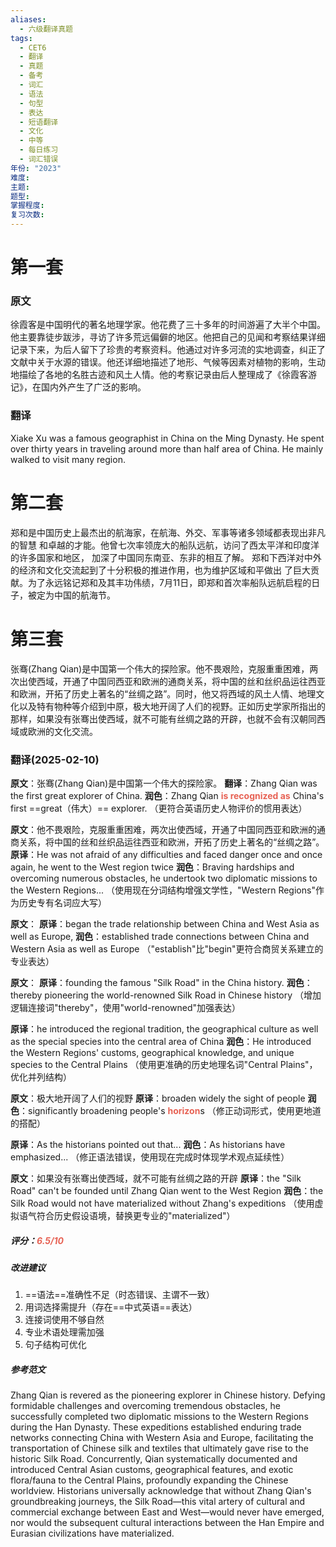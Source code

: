 ```yaml
---
aliases:
  - 六级翻译真题
tags:
  - CET6
  - 翻译
  - 真题
  - 备考
  - 词汇
  - 语法
  - 句型
  - 表达
  - 短语翻译
  - 文化
  - 中等
  - 每日练习
  - 词汇错误
年份: "2023"
难度: 
主题: 
题型: 
掌握程度: 
复习次数:
---
```

# 第一套
### 原文
徐霞客是中国明代的著名地理学家。他花费了三十多年的时间游遍了大半个中国。他主要靠徒步跋涉，寻访了许多荒远偏僻的地区。他把自己的见闻和考察结果详细记录下来，为后人留下了珍贵的考察资料。他通过对许多河流的实地调查，纠正了文献中关于水源的错误。他还详细地描述了地形、气候等因素对植物的影响，生动地描绘了各地的名胜古迹和风土人情。他的考察记录由后人整理成了《徐霞客游记》，在国内外产生了广泛的影响。
### 翻译
Xiake Xu was a famous geographist in China on the Ming Dynasty. He spent over thirty years in traveling around more than half area of China. He mainly walked to visit many region. 

# 第二套
郑和是中国历史上最杰出的航海家，在航海、外交、军事等诸多领域都表现出非凡的智慧
和卓越的才能。他曾七次率领庞大的船队远航，访问了西太平洋和印度洋的许多国家和地区，
加深了中国同东南亚、东非的相互了解。
郑和下西洋对中外的经济和文化交流起到了十分积极的推进作用，也为维护区域和平做出
了巨大贡献。为了永远铭记郑和及其丰功伟绩，7月11日，即郑和首次率船队远航启程的日
子，被定为中国的航海节。


# 第三套
张骞(Zhang Qian)是中国第一个伟大的探险家。他不畏艰险，克服重重困难，两次出使西域，开通了中国同西亚和欧洲的通商关系，将中国的丝和丝织品运往西亚和欧洲，开拓了历史上著名的“丝绸之路”。同时，他又将西域的风土人情、地理文化以及特有物种等介绍到中原，极大地开阔了人们的视野。正如历史学家所指出的那样，如果没有张骞出使西域，就不可能有丝绸之路的开辟，也就不会有汉朝同西域或欧洲的文化交流。
### 翻译(2025-02-10)
**原文**：张骞(Zhang Qian)是中国第一个伟大的探险家。
**翻译**：Zhang Qian was the first great explorer of China.
**润色**：Zhang Qian <span style="font-weight:bold; color:rgb(231, 98, 84)">is recognized as</span> China's first ==great（伟大）== explorer.
   （更符合英语历史人物评价的惯用表达）

**原文**：他不畏艰险，克服重重困难，两次出使西域，开通了中国同西亚和欧洲的通商关系，将中国的丝和丝织品运往西亚和欧洲，开拓了历史上著名的“丝绸之路”。
**原译**：He was not afraid of any difficulties and faced danger once and once again, he went to the West region twice 
**润色**：Braving hardships and overcoming numerous obstacles, he undertook two diplomatic missions to the Western Regions...
   （使用现在分词结构增强文学性，"Western Regions"作为历史专有名词应大写）

**原文**：
**原译**：began the trade relationship between China and West Asia as well as Europe, 
**润色**：established trade connections between China and Western Asia as well as Europe 
   （"establish"比"begin"更符合商贸关系建立的专业表达）

**原文**：
**原译**：founding the famous "Silk Road" in the China history.
**润色**：thereby pioneering the world-renowned Silk Road in Chinese history
   （增加逻辑连接词"thereby"，使用"world-renowned"加强表达）

**原译**：he introduced the regional tradition, the geographical culture as well as the special species into the central area of China
**润色**：He introduced the Western Regions' customs, geographical knowledge, and unique species to the Central Plains
   （使用更准确的历史地理名词"Central Plains"，优化并列结构）

**原文**：极大地开阔了人们的视野
**原译**：broaden widely the sight of people
**润色**：significantly broadening people's <span style="font-weight:bold; color:rgb(231, 98, 84)">horizon</span>s
   （修正动词形式，使用更地道的搭配）

**原译**：As the historians pointed out that...
**润色**：As historians have emphasized...
   （修正语法错误，使用现在完成时体现学术观点延续性）

**原文**：如果没有张骞出使西域，就不可能有丝绸之路的开辟
**原译**：the "Silk Road" can't be founded until Zhang Qian went to the West Region
**润色**：the Silk Road would not have materialized without Zhang's expeditions
   （使用虚拟语气符合历史假设语境，替换更专业的"materialized"）
##### 评分：<span style="color:rgb(231, 98, 84)">6.5/10</span>
##### 改进建议
1. ==语法==准确性不足（时态错误、主谓不一致）
2. 用词选择需提升（存在==中式英语==表达）
3. 连接词使用不够自然
4. 专业术语处理需加强
5. 句子结构可优化
##### 参考范文
Zhang Qian is revered as the pioneering explorer in Chinese history. Defying formidable challenges and overcoming tremendous obstacles, he successfully completed two diplomatic missions to the Western Regions during the Han Dynasty. These expeditions established enduring trade networks connecting China with Western Asia and Europe, facilitating the transportation of Chinese silk and textiles that ultimately gave rise to the historic Silk Road. Concurrently, Qian systematically documented and introduced Central Asian customs, geographical features, and exotic flora/fauna to the Central Plains, profoundly expanding the Chinese worldview. Historians universally acknowledge that without Zhang Qian's groundbreaking journeys, the Silk Road—this vital artery of cultural and commercial exchange between East and West—would never have emerged, nor would the subsequent cultural interactions between the Han Empire and Eurasian civilizations have materialized.


